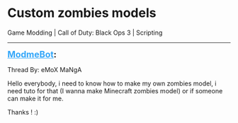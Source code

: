 # Custom zombies models
Game Modding | Call of Duty: Black Ops 3 | Scripting

---
<strong style="font-size: 1.4em;"><span style="text-decoration: underline;text-decoration-color: #34a7f9;"><span style="color:#34a7f9;">ModmeBot</span></span>:</strong>

<p>Thread By: eMoX MaNgA<br /><p style="text-align:left;">Hello everybody, i need to know how to make my own zombies model, i need tuto for that (I wanna make Minecraft zombies model) or if someone can make it for me.</p><p style="text-align:left;"></p><p style="text-align:left;">Thanks ! :)</p></p>
